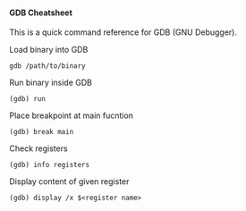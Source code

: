 #### GDB Cheatsheet
This is a quick command reference for GDB (GNU Debugger).

Load binary into GDB
```
gdb /path/to/binary
```
Run binary inside GDB
```
(gdb) run
```
Place breakpoint at main fucntion
```
(gdb) break main
```

Check registers
```
(gdb) info registers
```

Display content of given register
```
(gdb) display /x $<register name>
```

